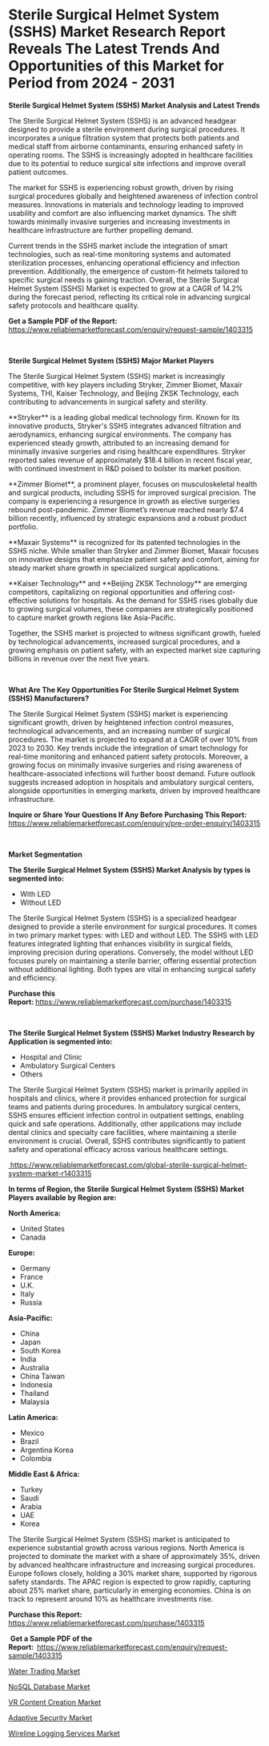<p><h1>Sterile Surgical Helmet System (SSHS) Market Research Report Reveals The Latest Trends And Opportunities of this Market for Period from 2024 - 2031</h1></p><p><strong>Sterile Surgical Helmet System (SSHS) Market Analysis and Latest Trends</strong></p>
<p><p>The Sterile Surgical Helmet System (SSHS) is an advanced headgear designed to provide a sterile environment during surgical procedures. It incorporates a unique filtration system that protects both patients and medical staff from airborne contaminants, ensuring enhanced safety in operating rooms. The SSHS is increasingly adopted in healthcare facilities due to its potential to reduce surgical site infections and improve overall patient outcomes.</p><p>The market for SSHS is experiencing robust growth, driven by rising surgical procedures globally and heightened awareness of infection control measures. Innovations in materials and technology leading to improved usability and comfort are also influencing market dynamics. The shift towards minimally invasive surgeries and increasing investments in healthcare infrastructure are further propelling demand.</p><p>Current trends in the SSHS market include the integration of smart technologies, such as real-time monitoring systems and automated sterilization processes, enhancing operational efficiency and infection prevention. Additionally, the emergence of custom-fit helmets tailored to specific surgical needs is gaining traction. Overall, the Sterile Surgical Helmet System (SSHS) Market is expected to grow at a CAGR of 14.2% during the forecast period, reflecting its critical role in advancing surgical safety protocols and healthcare quality.</p></p>
<p><strong>Get a Sample PDF of the Report:&nbsp;</strong> <a href="https://www.reliablemarketforecast.com/enquiry/request-sample/1403315?utm_campaign=1806&utm_medium=2&utm_source=Github&utm_content=ia&utm_term=23102024&utm_id=sterile-surgical-helmet-system-sshs">https://www.reliablemarketforecast.com/enquiry/request-sample/1403315</a></p>
<p>&nbsp;</p>
<p><strong>Sterile Surgical Helmet System (SSHS) Major Market Players</strong></p>
<p><p>The Sterile Surgical Helmet System (SSHS) market is increasingly competitive, with key players including Stryker, Zimmer Biomet, Maxair Systems, THI, Kaiser Technology, and Beijing ZKSK Technology, each contributing to advancements in surgical safety and sterility.</p><p>**Stryker** is a leading global medical technology firm. Known for its innovative products, Stryker's SSHS integrates advanced filtration and aerodynamics, enhancing surgical environments. The company has experienced steady growth, attributed to an increasing demand for minimally invasive surgeries and rising healthcare expenditures. Stryker reported sales revenue of approximately $18.4 billion in recent fiscal year, with continued investment in R&D poised to bolster its market position.</p><p>**Zimmer Biomet**, a prominent player, focuses on musculoskeletal health and surgical products, including SSHS for improved surgical precision. The company is experiencing a resurgence in growth as elective surgeries rebound post-pandemic. Zimmer Biomet’s revenue reached nearly $7.4 billion recently, influenced by strategic expansions and a robust product portfolio.</p><p>**Maxair Systems** is recognized for its patented technologies in the SSHS niche. While smaller than Stryker and Zimmer Biomet, Maxair focuses on innovative designs that emphasize patient safety and comfort, aiming for steady market share growth in specialized surgical applications.</p><p>**Kaiser Technology** and **Beijing ZKSK Technology** are emerging competitors, capitalizing on regional opportunities and offering cost-effective solutions for hospitals. As the demand for SSHS rises globally due to growing surgical volumes, these companies are strategically positioned to capture market growth regions like Asia-Pacific.</p><p>Together, the SSHS market is projected to witness significant growth, fueled by technological advancements, increased surgical procedures, and a growing emphasis on patient safety, with an expected market size capturing billions in revenue over the next five years.</p></p>
<p>&nbsp;</p>
<p><strong>What Are The Key Opportunities For Sterile Surgical Helmet System (SSHS) Manufacturers?</strong></p>
<p><p>The Sterile Surgical Helmet System (SSHS) market is experiencing significant growth, driven by heightened infection control measures, technological advancements, and an increasing number of surgical procedures. The market is projected to expand at a CAGR of over 10% from 2023 to 2030. Key trends include the integration of smart technology for real-time monitoring and enhanced patient safety protocols. Moreover, a growing focus on minimally invasive surgeries and rising awareness of healthcare-associated infections will further boost demand. Future outlook suggests increased adoption in hospitals and ambulatory surgical centers, alongside opportunities in emerging markets, driven by improved healthcare infrastructure.</p></p>
<p><strong>Inquire or Share Your Questions If Any Before Purchasing This Report:</strong> <a href="https://www.reliablemarketforecast.com/enquiry/pre-order-enquiry/1403315?utm_campaign=1806&utm_medium=2&utm_source=Github&utm_content=ia&utm_term=23102024&utm_id=sterile-surgical-helmet-system-sshs">https://www.reliablemarketforecast.com/enquiry/pre-order-enquiry/1403315</a></p>
<p>&nbsp;</p>
<p><strong>Market Segmentation</strong></p>
<p><strong>The Sterile Surgical Helmet System (SSHS) Market Analysis by types is segmented into:</strong></p>
<p><ul><li>With LED</li><li>Without LED</li></ul></p>
<p><p>The Sterile Surgical Helmet System (SSHS) is a specialized headgear designed to provide a sterile environment for surgical procedures. It comes in two primary market types: with LED and without LED. The SSHS with LED features integrated lighting that enhances visibility in surgical fields, improving precision during operations. Conversely, the model without LED focuses purely on maintaining a sterile barrier, offering essential protection without additional lighting. Both types are vital in enhancing surgical safety and efficiency.</p></p>
<p><strong>Purchase this Report:&nbsp;</strong><a href="https://www.reliablemarketforecast.com/purchase/1403315?utm_campaign=1806&utm_medium=2&utm_source=Github&utm_content=ia&utm_term=23102024&utm_id=sterile-surgical-helmet-system-sshs">https://www.reliablemarketforecast.com/purchase/1403315</a></p>
<p>&nbsp;</p>
<p><strong>The Sterile Surgical Helmet System (SSHS) Market Industry Research by Application is segmented into:</strong></p>
<p><ul><li>Hospital and Clinic</li><li>Ambulatory Surgical Centers</li><li>Others</li></ul></p>
<p><p>The Sterile Surgical Helmet System (SSHS) market is primarily applied in hospitals and clinics, where it provides enhanced protection for surgical teams and patients during procedures. In ambulatory surgical centers, SSHS ensures efficient infection control in outpatient settings, enabling quick and safe operations. Additionally, other applications may include dental clinics and specialty care facilities, where maintaining a sterile environment is crucial. Overall, SSHS contributes significantly to patient safety and operational efficacy across various healthcare settings.</p></p>
<p><a href="https://www.reliablemarketforecast.com/global-sterile-surgical-helmet-system-market-r1403315?utm_campaign=1806&utm_medium=2&utm_source=Github&utm_content=ia&utm_term=23102024&utm_id=sterile-surgical-helmet-system-sshs">&nbsp;https://www.reliablemarketforecast.com/global-sterile-surgical-helmet-system-market-r1403315</a></p>
<p><strong>In terms of Region, the Sterile Surgical Helmet System (SSHS) Market Players available by Region are:</strong></p>
<p>
    <p> <strong> North America: </strong>
        <ul>
            <li>United States</li>
            <li>Canada</li>
        </ul>
        </p> 
    <p> <strong> Europe: </strong>
        <ul>
            <li>Germany</li>
            <li>France</li>
            <li>U.K.</li>
            <li>Italy</li>
            <li>Russia</li>
        </ul>
        </p> 
    <p> <strong> Asia-Pacific: </strong>
        <ul>
            <li>China</li>
            <li>Japan</li>
            <li>South Korea</li>
            <li>India</li>
            <li>Australia</li>
            <li>China Taiwan</li>
            <li>Indonesia</li>
            <li>Thailand</li>
            <li>Malaysia</li>
        </ul>
        </p> 
    <p> <strong> Latin America: </strong>
        <ul>
            <li>Mexico</li>
            <li>Brazil</li>
            <li>Argentina Korea</li>
            <li>Colombia</li>
        </ul>
        </p> 
    <p> <strong> Middle East & Africa: </strong>
        <ul>
            <li>Turkey</li>
            <li>Saudi</li>
            <li>Arabia</li>
            <li>UAE</li>
            <li>Korea</li>
        </ul>
    </p>
    </p>
<p><p>The Sterile Surgical Helmet System (SSHS) market is anticipated to experience substantial growth across various regions. North America is projected to dominate the market with a share of approximately 35%, driven by advanced healthcare infrastructure and increasing surgical procedures. Europe follows closely, holding a 30% market share, supported by rigorous safety standards. The APAC region is expected to grow rapidly, capturing about 25% market share, particularly in emerging economies. China is on track to represent around 10% as healthcare investments rise.</p></p>
<p><strong>Purchase this Report: </strong><a href="https://www.reliablemarketforecast.com/purchase/1403315?utm_campaign=1806&utm_medium=2&utm_source=Github&utm_content=ia&utm_term=23102024&utm_id=sterile-surgical-helmet-system-sshs">https://www.reliablemarketforecast.com/purchase/1403315</a></p>
<p>&nbsp;<strong>Get a Sample PDF of the Report:&nbsp;&nbsp;</strong><a href="https://www.reliablemarketforecast.com/enquiry/request-sample/1403315?utm_campaign=1806&utm_medium=2&utm_source=Github&utm_content=ia&utm_term=23102024&utm_id=sterile-surgical-helmet-system-sshs">https://www.reliablemarketforecast.com/enquiry/request-sample/1403315</a></p>
<p><strong></strong></p>
<p><p><a href="https://www.linkedin.com/pulse/water-trading-market-size-segmentation-trends-growth-ly7cf?utm_campaign=1806&utm_medium=2&utm_source=Github&utm_content=ia&utm_term=23102024&utm_id=sterile-surgical-helmet-system-sshs">Water Trading Market</a></p><p><a href="https://www.linkedin.com/pulse/nosql-database-market-research-report-forecast-growth-prospects-ziaof?utm_campaign=1806&utm_medium=2&utm_source=Github&utm_content=ia&utm_term=23102024&utm_id=sterile-surgical-helmet-system-sshs">NoSQL Database Market</a></p><p><a href="https://www.linkedin.com/pulse/vr-content-creation-revenue-growth-report-2024-2031-firmotion-wgiof?utm_campaign=1806&utm_medium=2&utm_source=Github&utm_content=ia&utm_term=23102024&utm_id=sterile-surgical-helmet-system-sshs">VR Content Creation Market</a></p><p><a href="https://www.linkedin.com/pulse/global-adaptive-security-market-focus-product-type-network-securityendpoint-iwdsf?utm_campaign=1806&utm_medium=2&utm_source=Github&utm_content=ia&utm_term=23102024&utm_id=sterile-surgical-helmet-system-sshs">Adaptive Security Market</a></p><p><a href="https://www.linkedin.com/pulse/deep-dive-wireline-logging-services-market-itstrends-ao3gf?utm_campaign=1806&utm_medium=2&utm_source=Github&utm_content=ia&utm_term=23102024&utm_id=sterile-surgical-helmet-system-sshs">Wireline Logging Services Market</a></p></p>